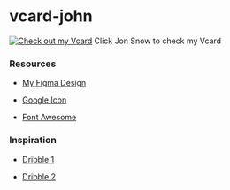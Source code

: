 # vcard-john
[![Check out my Vcard](https://media2.giphy.com/media/a2euXnuLIgVQA/giphy.gif?cid=ecf05e47d18wtt3i6lvx53h7qwrk6dqoud5y9jlk5pouxhym&rid=giphy.gif&ct=g "John's Virtual Card website")](john4e656f.github.io/vcard)
Click Jon Snow to check my Vcard

### Resources

- [My Figma Design](https://www.figma.com/file/ZX5ufjwuaMjRobkGZQSxuy/Vcard-Design?node-id=0%3A1)

- [Google Icon](https://fonts.google.com/icons?icon.style=Outlined)

- [Font Awesome](https://kit.fontawesome.com/0880967646.js)

### Inspiration
- [Dribble 1](https://themes.3rdwavemedia.com/devcard/bs5/1.1/)

- [Dribble 2](https://mycareer.qodeinteractive.com/brandon/)

